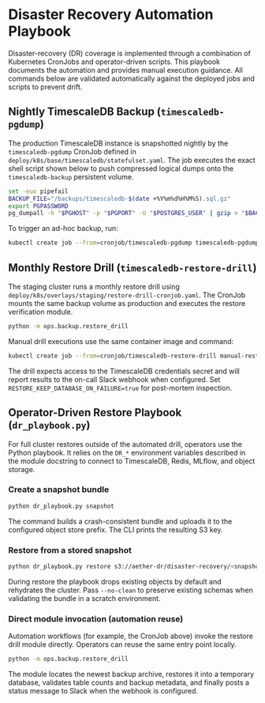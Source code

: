 # Disaster Recovery Automation Playbook

Disaster-recovery (DR) coverage is implemented through a combination of
Kubernetes CronJobs and operator-driven scripts. This playbook documents the
automation and provides manual execution guidance. All commands below are
validated automatically against the deployed jobs and scripts to prevent drift.

## Nightly TimescaleDB Backup (`timescaledb-pgdump`)

The production TimescaleDB instance is snapshotted nightly by the
`timescaledb-pgdump` CronJob defined in
`deploy/k8s/base/timescaledb/statefulset.yaml`. The job executes the exact shell
script shown below to push compressed logical dumps onto the
`timescaledb-backup` persistent volume.

<!-- DR-CHECK: cronjob=timescaledb-pgdump manifest=deploy/k8s/base/timescaledb/statefulset.yaml -->
```bash
set -euo pipefail
BACKUP_FILE="/backups/timescaledb-$(date +%Y%m%d%H%M%S).sql.gz"
export PGPASSWORD
pg_dumpall -h "$PGHOST" -p "$PGPORT" -U "$POSTGRES_USER" | gzip > "$BACKUP_FILE"
```

To trigger an ad-hoc backup, run:

```bash
kubectl create job --from=cronjob/timescaledb-pgdump timescaledb-pgdump-manual
```

## Monthly Restore Drill (`timescaledb-restore-drill`)

The staging cluster runs a monthly restore drill using
`deploy/k8s/overlays/staging/restore-drill-cronjob.yaml`. The CronJob mounts the
same backup volume as production and executes the restore verification module.

<!-- DR-CHECK: cronjob=timescaledb-restore-drill manifest=deploy/k8s/overlays/staging/restore-drill-cronjob.yaml -->
```bash
python -m ops.backup.restore_drill
```

Manual drill executions use the same container image and command:

```bash
kubectl create job --from=cronjob/timescaledb-restore-drill manual-restore-drill
```

The drill expects access to the TimescaleDB credentials secret and will report
results to the on-call Slack webhook when configured. Set
`RESTORE_KEEP_DATABASE_ON_FAILURE=true` for post-mortem inspection.

## Operator-Driven Restore Playbook (`dr_playbook.py`)

For full cluster restores outside of the automated drill, operators use the
Python playbook. It relies on the `DR_*` environment variables described in the
module docstring to connect to TimescaleDB, Redis, MLflow, and object storage.

### Create a snapshot bundle

<!-- DR-CHECK: cli=dr_playbook.py command=snapshot -->
```bash
python dr_playbook.py snapshot
```

The command builds a crash-consistent bundle and uploads it to the configured
object store prefix. The CLI prints the resulting S3 key.

### Restore from a stored snapshot

<!-- DR-CHECK: cli=dr_playbook.py command=restore -->
```bash
python dr_playbook.py restore s3://aether-dr/disaster-recovery/<snapshot_id>.tar.gz
```

During restore the playbook drops existing objects by default and rehydrates the
cluster. Pass `--no-clean` to preserve existing schemas when validating the
bundle in a scratch environment.

### Direct module invocation (automation reuse)

Automation workflows (for example, the CronJob above) invoke the restore drill
module directly. Operators can reuse the same entry point locally.

<!-- DR-CHECK: module=ops.backup.restore_drill callable=main -->
```bash
python -m ops.backup.restore_drill
```

The module locates the newest backup archive, restores it into a temporary
database, validates table counts and backup metadata, and finally posts a status
message to Slack when the webhook is configured.

